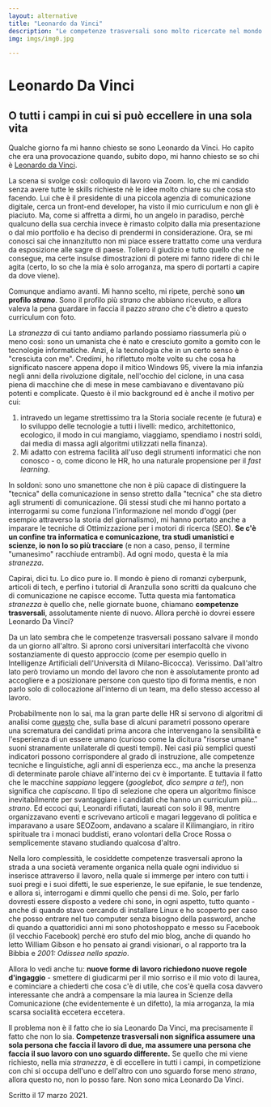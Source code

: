```yaml
---
layout: alternative
title: "Leonardo da Vinci"
description: "Le competenze trasversali sono molto ricercate nel mondo del lavoro. Ma sarà poi vero?"
img: imgs/img0.jpg

---
```


# Leonardo Da Vinci

## O tutti i campi in cui si può eccellere in una sola vita

Qualche giorno fa mi hanno chiesto se sono Leonardo da Vinci. Ho capito che era una provocazione quando, subito dopo, mi hanno chiesto se so chi è [Leonardo da Vinci](https://it.wikipedia.org/wiki/Leonardo_da_Vinci).

La scena si svolge così: colloquio di lavoro via Zoom. Io, che mi candido senza avere tutte le skills richieste nè le idee molto chiare su che cosa sto facendo. Lui che è il presidente di una piccola agenzia di comunicazione digitale, cerca un front-end developer, ha visto il mio curriculum e non gli è piaciuto. Ma, come si affretta a dirmi, ho un angelo in paradiso, perchè qualcuno della sua cerchia invece è rimasto colpito dalla mia presentazione o dal mio portfolio e ha deciso di prendermi in considerazione. Ora, se mi conosci sai che innanzitutto non mi piace essere trattatto come una verdura da esposizione alle sagre di paese. Tollero il giudizio e tutto quello che ne consegue, ma certe insulse dimostrazioni di potere mi fanno ridere di chi le agita (certo, lo so che la mia è solo arroganza, ma spero di portarti a capire da dove viene).

Comunque andiamo avanti. Mi hanno scelto, mi ripete, perchè sono **un profilo _strano_**. Sono il profilo più *strano* che abbiano ricevuto, e allora valeva la pena guardare in faccia il pazzo *strano* che c'è dietro a questo curriculum con foto.

La *stranezza* di cui tanto andiamo parlando possiamo riassumerla più o meno così: sono un umanista che è nato e cresciuto gomito a gomito con le tecnologie informatiche. Anzi, è la tecnologia che in un certo senso è "cresciuta con me". Credimi, ho riflettuto molte volte su che cosa ha significato nascere appena dopo il mitico Windows 95, vivere la mia infanzia negli anni della rivoluzione digitale, nell'occhio del ciclone, in una casa piena di macchine che di mese in mese cambiavano e diventavano più potenti e complicate. Questo è il mio background ed è anche il motivo per cui:
1. intravedo un legame strettissimo tra la Storia sociale recente (e futura) e lo sviluppo delle tecnologie a tutti i livelli: medico, architettonico, ecologico, il modo in cui mangiamo, viaggiamo, spendiamo i nostri soldi, dai media di massa agli algoritmi utilizzati nella finanza).
2. Mi adatto con estrema facilità all'uso degli strumenti informatici che non conosco - o, come dicono le HR, ho una naturale propensione per il *fast learning*.

In soldoni: sono uno smanettone che non è più capace di distinguere la "tecnica" della comunicazione in senso stretto dalla "tecnica" che sta dietro agli strumenti di comunicazione. Gli stessi studi che mi hanno portato a interrogarmi su come funziona l'informazione nel mondo d'oggi (per esempio attraverso la storia del giornalismo), mi hanno portato anche a imparare le tecniche di Ottimizzazione per i motori di ricerca (SEO). **Se c'è un confine tra informatica e comunicazione, tra studi umanistici e scienze, io non lo so più tracciare** (e non a caso, penso, il termine "umanesimo" racchiude entrambi). Ad ogni modo, questa è la mia *stranezza*.

Capirai, dici tu. Lo dico pure io. Il mondo è pieno di romanzi cyberpunk, articoli di tech, e perfino i tutorial di Aranzulla sono scritti da qualcuno che di comunicazione ne capisce eccome. Tutta questa mia fantomatica *stranezza* è quello che, nelle giornate buone, chiamano **competenze trasversali**, assolutamente niente di nuovo. Allora perchè io dovrei essere Leonardo Da Vinci?

Da un lato sembra che le competenze trasversali possano salvare il mondo da un giorno all'altro. Si aprono corsi universitari interfacoltà che vivono sostanziamente di questo approccio (come per esempio quello in Intelligenze Artificiali dell'Università di Milano-Bicocca). Verissimo. Dall'altro lato però troviamo un mondo del lavoro che non è assolutamente pronto ad accogliere e a posizionare persone con questo tipo di forma mentis, e non parlo solo di collocazione all'interno di un team, ma dello stesso accesso al lavoro.

Probabilmente non lo sai, ma la gran parte delle HR si servono di algoritmi di analisi come [questo](https://www.bamboohr.com/) che, sulla base di alcuni parametri possono operare una scrematura dei candidati prima ancora che intervengano la sensibilità e l'esperienza di un essere umano (curioso come la dicitura "risorse umane" suoni stranamente unilaterale di questi tempi). Nei casi più semplici questi indicatori possono corrispondere al grado di instruzione, alle competenze tecniche e linguistiche, agli anni di esperienza ecc., ma anche la presenza di determinate parole chiave all'interno dei cv è importante. E tuttavia il fatto che le macchine *sappiano* leggere (*googlebot, dico sempre a te!*), non significa che *capiscano*. Il tipo di selezione che opera un algoritmo finisce inevitabilmente per svantaggiare i candidati che hanno un curriculum più... *strano*. Ed eccoci qui, Leonardi rifiutati, laureati con solo il 98, mentre organizzavano eventi e scrivevano articoli e magari leggevano di politica e imparavano a usare SEOZoom, andavano a scalare il Kilimangiaro, in ritiro spirituale tra i monaci buddisti, erano volontari della Croce Rossa o semplicemente stavano studiando qualcosa d'altro.

Nella loro complessità, le cosiddette competenze trasversali aprono la strada a una società veramente organica nella quale ogni individuo si inserisce attraverso il lavoro, nella quale si immerge per intero con tutti i suoi pregi e i suoi difetti, le sue esperienze, le sue epifanie, le sue tendenze, e allora sì, interrogami e dimmi quello che pensi di me. Solo, per farlo dovresti essere disposto a vedere chi sono, in ogni aspetto, tutto quanto - anche di quando stavo cercando di installare Linux e ho scoperto per caso che posso entrare nel tuo computer senza bisogno della password, anche di quando a quattoridici anni mi sono photoshoppato e messo su Facebook (il vecchio Facebook) perchè ero stufo del mio blog, anche di quando ho letto William Gibson e ho pensato ai grandi visionari, o al rapporto tra la Bibbia e *2001: Odissea nello spazio*.

Allora lo vedi anche tu: **nuove forme di lavoro richiedono nuove regole d'ingaggio** - smettere di giudicarmi per il mio sorriso e il mio voto di laurea, e cominciare a chiederti che cosa c'è di utile, che cos'è quella cosa davvero interessante che andrà a compensare la mia laurea in Scienze della Comunicazione (che evidentemente è un difetto), la mia arroganza, la mia scarsa socialità eccetera eccetera.

Il problema non è il fatto che io sia Leonardo Da Vinci, ma precisamente il fatto che non lo sia. **Competenze trasversali non significa assumere una sola persona che faccia il lavoro di due, ma assumere una persona che faccia il suo lavoro con uno sguardo differente.** Se quello che mi viene richiesto, nella mia *stranezza*, è di eccellere in tutti i campi, in competizione con chi si occupa dell'uno e dell'altro con uno sguardo forse meno *strano*, allora questo no, non lo posso fare. Non sono mica Leonardo Da Vinci.



<p class="date">Scritto il 17 marzo 2021.</p>